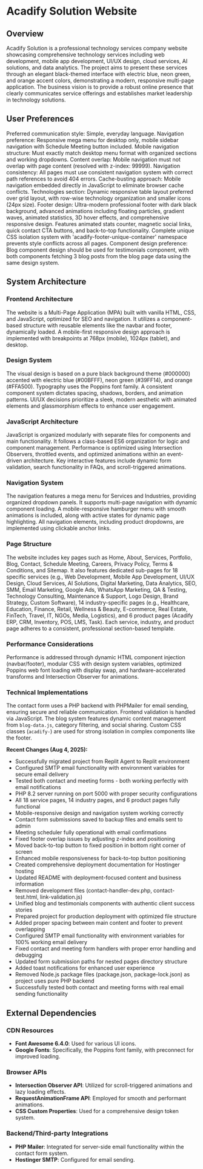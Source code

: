 # Acadify Solution Website

## Overview
Acadify Solution is a professional technology services company website showcasing comprehensive technology services including web development, mobile app development, UI/UX design, cloud services, AI solutions, and data analytics. The project aims to present these services through an elegant black-themed interface with electric blue, neon green, and orange accent colors, demonstrating a modern, responsive multi-page application. The business vision is to provide a robust online presence that clearly communicates service offerings and establishes market leadership in technology solutions.

## User Preferences
Preferred communication style: Simple, everyday language.
Navigation preference: Responsive mega menu for desktop only, mobile sidebar navigation with Schedule Meeting button included.
Mobile navigation structure: Must exactly match desktop menu format with organized sections and working dropdowns.
Content overlap: Mobile navigation must not overlap with page content (resolved with z-index: 99999).
Navigation consistency: All pages must use consistent navigation system with correct path references to avoid 404 errors.
Cache-busting approach: Mobile navigation embedded directly in JavaScript to eliminate browser cache conflicts.
Technologies section: Dynamic responsive table layout preferred over grid layout, with row-wise technology organization and smaller icons (24px size).
Footer design: Ultra-modern professional footer with dark black background, advanced animations including floating particles, gradient waves, animated statistics, 3D hover effects, and comprehensive responsive design. Features animated stats counter, magnetic social links, quick contact CTA buttons, and back-to-top functionality. Complete unique CSS isolation system with 'acadify-footer-unique-container' namespace prevents style conflicts across all pages.
Component design preference: Blog component design should be used for testimonials component, with both components fetching 3 blog posts from the blog page data using the same design system.

## System Architecture

### Frontend Architecture
The website is a Multi-Page Application (MPA) built with vanilla HTML, CSS, and JavaScript, optimized for SEO and navigation. It utilizes a component-based structure with reusable elements like the navbar and footer, dynamically loaded. A mobile-first responsive design approach is implemented with breakpoints at 768px (mobile), 1024px (tablet), and desktop.

### Design System
The visual design is based on a pure black background theme (#000000) accented with electric blue (#00BFFF), neon green (#39FF14), and orange (#FFA500). Typography uses the Poppins font family. A consistent component system dictates spacing, shadows, borders, and animation patterns. UI/UX decisions prioritize a sleek, modern aesthetic with animated elements and glassmorphism effects to enhance user engagement.

### JavaScript Architecture
JavaScript is organized modularly with separate files for components and main functionality. It follows a class-based ES6 organization for logic and component management. Performance is optimized using Intersection Observers, throttled events, and optimized animations within an event-driven architecture. Key interactive features include dynamic form validation, search functionality in FAQs, and scroll-triggered animations.

### Navigation System
The navigation features a mega menu for Services and Industries, providing organized dropdown panels. It supports multi-page navigation with dynamic component loading. A mobile-responsive hamburger menu with smooth animations is included, along with active states for dynamic page highlighting. All navigation elements, including product dropdowns, are implemented using clickable anchor links.

### Page Structure
The website includes key pages such as Home, About, Services, Portfolio, Blog, Contact, Schedule Meeting, Careers, Privacy Policy, Terms & Conditions, and Sitemap. It also features dedicated sub-pages for 18 specific services (e.g., Web Development, Mobile App Development, UI/UX Design, Cloud Services, AI Solutions, Digital Marketing, Data Analytics, SEO, SMM, Email Marketing, Google Ads, WhatsApp Marketing, QA & Testing, Technology Consulting, Maintenance & Support, Logo Design, Brand Strategy, Custom Software), 14 industry-specific pages (e.g., Healthcare, Education, Finance, Retail, Wellness & Beauty, E-commerce, Real Estate, FinTech, Travel, IT, NGOs, Media, Logistics), and 6 product pages (Acadify ERP, CRM, Inventory, POS, LMS, Task). Each service, industry, and product page adheres to a consistent, professional section-based template.

### Performance Considerations
Performance is addressed through dynamic HTML component injection (navbar/footer), modular CSS with design system variables, optimized Poppins web font loading with display swap, and hardware-accelerated transforms and Intersection Observer for animations.

### Technical Implementations
The contact form uses a PHP backend with PHPMailer for email sending, ensuring secure and reliable communication. Frontend validation is handled via JavaScript. The blog system features dynamic content management from `blog-data.js`, category filtering, and social sharing. Custom CSS classes (`acadify-`) are used for strong isolation in complex components like the footer.

**Recent Changes (Aug 4, 2025):** 
- Successfully migrated project from Replit Agent to Replit environment
- Configured SMTP email functionality with environment variables for secure email delivery
- Tested both contact and meeting forms - both working perfectly with email notifications
- PHP 8.2 server running on port 5000 with proper security configurations
- All 18 service pages, 14 industry pages, and 6 product pages fully functional
- Mobile-responsive design and navigation system working correctly
- Contact form submissions saved to backup files and emails sent to admin
- Meeting scheduler fully operational with email confirmations
- Fixed footer overlap issues by adjusting z-index and positioning
- Moved back-to-top button to fixed position in bottom right corner of screen
- Enhanced mobile responsiveness for back-to-top button positioning
- Created comprehensive deployment documentation for Hostinger hosting
- Updated README with deployment-focused content and business information
- Removed development files (contact-handler-dev.php, contact-test.html, link-validation.js)
- Unified blog and testimonials components with authentic client success stories
- Prepared project for production deployment with optimized file structure
- Added proper spacing between main content and footer to prevent overlapping
- Configured SMTP email functionality with environment variables for 100% working email delivery
- Fixed contact and meeting form handlers with proper error handling and debugging
- Updated form submission paths for nested pages directory structure
- Added toast notifications for enhanced user experience
- Removed Node.js package files (package.json, package-lock.json) as project uses pure PHP backend
- Successfully tested both contact and meeting forms with real email sending functionality

## External Dependencies

### CDN Resources
- **Font Awesome 6.4.0**: Used for various UI icons.
- **Google Fonts**: Specifically, the Poppins font family, with preconnect for improved loading.

### Browser APIs
- **Intersection Observer API**: Utilized for scroll-triggered animations and lazy loading effects.
- **RequestAnimationFrame API**: Employed for smooth and performant animations.
- **CSS Custom Properties**: Used for a comprehensive design token system.

### Backend/Third-party Integrations
- **PHP Mailer**: Integrated for server-side email functionality within the contact form system.
- **Hostinger SMTP**: Configured for email sending.